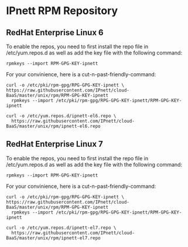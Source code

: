 # IPnett RPM Repository

## RedHat Enterprise Linux 6


To enable the repos, you need to first install the repo file in
/etc/yum.repos.d as well as add the key file with the following command:

    rpmkeys --import RPM-GPG-KEY-ipnett

For your convinience, here is a cut-n-past-friendly-command:

    curl -o /etc/pki/rpm-gpg/RPG-GPG-KEY-ipnett \
    https://raw.githubusercontent.com/IPnett/cloud-BaaS/master/unix/rpm/RPM-GPG-KEY-ipnett
      rpmkeys --import /etc/pki/rpm-gpg/RPG-GPG-KEY-ipnett/RPM-GPG-KEY-ipnett

    curl -o /etc/yum.repos.d/ipnett-el6.repo \
      https://raw.githubusercontent.com/IPnett/cloud-BaaS/master/unix/rpm/ipnett-el6.repo


## RedHat Enterprise Linux 7

To enable the repos, you need to first install the repo file in
/etc/yum.repos.d as well as add the key file with the following command:

    rpmkeys --import RPM-GPG-KEY-ipnett

For your convinience, here is a cut-n-past-friendly-command:

    curl -o /etc/pki/rpm-gpg/RPG-GPG-KEY-ipnett \
    https://raw.githubusercontent.com/IPnett/cloud-BaaS/master/unix/rpm/RPM-GPG-KEY-ipnett
      rpmkeys --import /etc/pki/rpm-gpg/RPG-GPG-KEY-ipnett/RPM-GPG-KEY-ipnett

    curl -o /etc/yum.repos.d/ipnett-el7.repo \
      https://raw.githubusercontent.com/IPnett/cloud-BaaS/master/unix/rpm/ipnett-el7.repo

